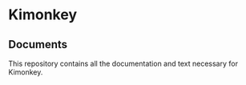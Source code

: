 # Kimonkey
## Documents

This repository contains all the documentation and text necessary for Kimonkey.
